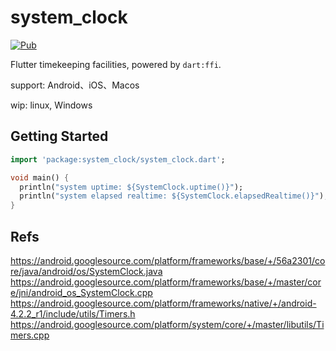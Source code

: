 # system_clock

[![Pub](https://img.shields.io/pub/v/system_clock.svg)](https://pub.dartlang.org/packages/system_clock)

Flutter timekeeping facilities, powered by `dart:ffi`.

support: Android、iOS、Macos

wip: linux, Windows

## Getting Started

```dart
import 'package:system_clock/system_clock.dart';

void main() {
  println("system uptime: ${SystemClock.uptime()}");
  println("system elapsed realtime: ${SystemClock.elapsedRealtime()}");
}

```

## Refs

https://android.googlesource.com/platform/frameworks/base/+/56a2301/core/java/android/os/SystemClock.java
https://android.googlesource.com/platform/frameworks/base/+/master/core/jni/android_os_SystemClock.cpp
https://android.googlesource.com/platform/frameworks/native/+/android-4.2.2_r1/include/utils/Timers.h
https://android.googlesource.com/platform/system/core/+/master/libutils/Timers.cpp
